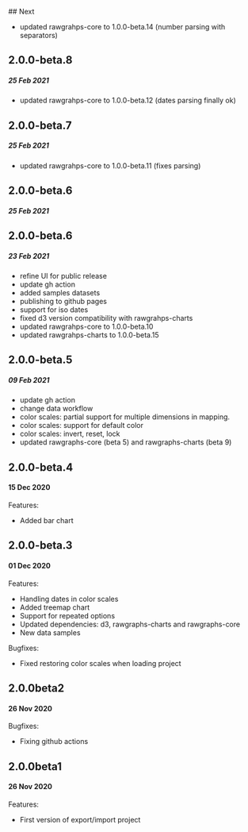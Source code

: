 ## Next
- updated rawgrahps-core to 1.0.0-beta.14 (number parsing with separators)
## 2.0.0-beta.8
##### 25 Feb 2021
- updated rawgrahps-core to 1.0.0-beta.12 (dates parsing finally ok)
## 2.0.0-beta.7
##### 25 Feb 2021
- updated rawgrahps-core to 1.0.0-beta.11 (fixes parsing)
## 2.0.0-beta.6
##### 25 Feb 2021



## 2.0.0-beta.6
##### 23 Feb 2021

- refine UI for public release
- update gh action
- added samples datasets
- publishing to github pages
- support for iso dates
- fixed d3 version compatibility with rawgrahps-charts
- updated rawgrahps-core to 1.0.0-beta.10
- updated rawgrahps-charts to 1.0.0-beta.15

## 2.0.0-beta.5
##### 09 Feb 2021

- update gh action
- change data workflow
- color scales: partial support for multiple dimensions in mapping.
- color scales: support for default color
- color scales: invert, reset, lock
- updated rawgraphs-core (beta 5) and rawgraphs-charts (beta 9)
  
## 2.0.0-beta.4
#### 15 Dec 2020

Features:
- Added bar chart

## 2.0.0-beta.3
#### 01 Dec 2020

Features:
- Handling dates in color scales
- Added treemap chart
- Support for repeated options
- Updated dependencies: d3, rawgraphs-charts and rawgraphs-core
- New data samples

Bugfixes:
- Fixed restoring color scales when loading project


## 2.0.0beta2
#### 26 Nov 2020

Bugfixes:
- Fixing github actions


## 2.0.0beta1
#### 26 Nov 2020

Features:
- First version of export/import project
